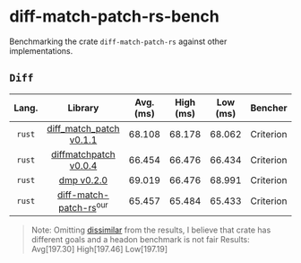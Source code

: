# diff-match-patch-rs-bench
Benchmarking the crate `diff-match-patch-rs` against other implementations.

## `Diff`
| Lang.   | Library   | Avg. (ms)   | High (ms)   | Low (ms)   | Bencher   |
|:-------:|:---------:|:-----------:|:-----------:|:----------:|:---------:|
| `rust`  | [diff_match_patch v0.1.1](https://crates.io/crates/diff_match_patch) | 68.108 | 68.178 | 68.062 | Criterion |
| `rust`  | [diffmatchpatch v0.0.4](https://crates.io/crates/diffmatchpatch) | 66.454 | 66.476 | 66.434 | Criterion |
| `rust`  | [dmp v0.2.0](https://crates.io/crates/dmp) | 69.019 | 66.476 | 68.991 | Criterion |
| `rust`  | [diff-match-patch-rs](https://github.com/AnubhabB/diff-match-patch-rs.git)<sup>our</sup> | 65.457 | 65.484 | 65.433 | Criterion |

>
> Note:
> Omitting [dissimilar](https://crates.io/crates/dissimilar) from the results, I believe that crate has different goals and a headon benchmark is not fair
> Results: Avg[197.30] High[197.46] Low[197.19]